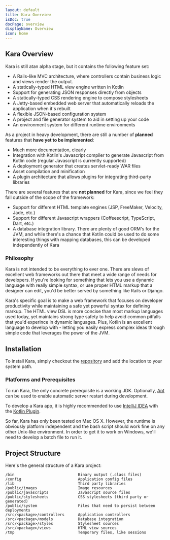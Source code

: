 ```yaml
---
layout: default
title: Kara Overview
isDoc: true
docPage: overview
displayName: Overview
icon: home
---
```


## Kara Overview

Kara is still atan alpha stage, but it contains the following feature set:

* A Rails-like MVC architecture, where controllers contain business logic and views render the output.
* A statically-typed HTML view engine written in Kotlin
* Support for generating JSON responses directly from objects
* A statically-typed CSS rendering engine to compose stylesheets
* A Jetty-based embedded web server that automatically reloads the application when it's rebuilt
* A flexible JSON-based configuration system
* A project and file generator system to aid in setting up your code
* An environment system for different runtime environments

As a project in heavy development, there are still a number of **planned** features that **have yet to be implemented**:

* Much more documentation, clearly
* Integration with Kotlin's Javascript compiler to generate Javascript from Kotlin code (regular Javascript is currently supported)
* A deployment generator that creates servlet-ready WAR files
* Asset compilation and minification
* A plugin architecture that allows plugins for integrating third-party libraries

There are several features that are **not planned** for Kara, since we feel they fall outside of the scope of the framework:

* Support for different HTML template engines (JSP, FreeMaker, Velocity, Jade, etc.)
* Support for different Javascript wrappers (Coffeescript, TypeScript, Dart, etc.)
* A database integration library. There are plenty of good ORM's for the JVM, and while there's a chance that Kotlin could be used to do some interesting things with mapping databases, this can be developed independently of Kara

### Philosophy

Kara is not intended to be everything to ever one. There are slews of excellent web frameworks out there that meet a wide range of needs for developers.
If you're looking for something that lets you use a dynamic language with really simple syntax, or use proper HTML markup that a designer can edit, you'd be better served by something like Rails or Django.

Kara's specific goal is to make a web framework that focuses on developer productivity while maintaining a safe yet powerful syntax for defining markup.
The HTML view DSL is more concise than most markup languages used today, yet maintains strong type safety to help avoid common pitfalls that you'd experince in dynamic languages.
Plus, Kotlin is an excellent language to develop with - letting you easily express complex ideas through simple code that leverages the power of the JVM.

## Installation

To install Kara, simply checkout the [repository](https://github.com/TinyMission/kara) and add the location to your system path.

### Platforms and Prerequisites

To run Kara, the only concrete prerequisite is a working JDK. Optionally, [Ant](http://ant.apache.org/) can be used to enable automatic server restart during development.

To develop a Kara app, it is highly recommended to use [IntelliJ IDEA](http://www.jetbrains.com/idea/) with the [Kotlin Plugin](http://confluence.jetbrains.net/display/Kotlin/Getting+Started).

So far, Kara has only been tested on Mac OS X. However, the runtime is obviously platform independent and the bash script should work fine on any other Unix-like environment. In order to get it to work on Windows, we'll need to develop a batch file to run it.


## Project Structure

Here's the general structure of a Kara project:

    /bin                            Binary output (.class files)
    /config                         Application config files
    /lib                            Third party libraries
    /public/images                  Image resources
    /public/javascripts             Javascript source files
    /public/stylesheets             CSS stylesheets (third party or generated)
    /public/system                  Files that need to persist between deployments
    /src/<package>/controllers      Application controllers
    /src/<package>/models           Database integration
    /src/<package>/styles           Stylesheet sources
    /src/<package>/views            HTML view sources
    /tmp                            Temporary files, like sessions


